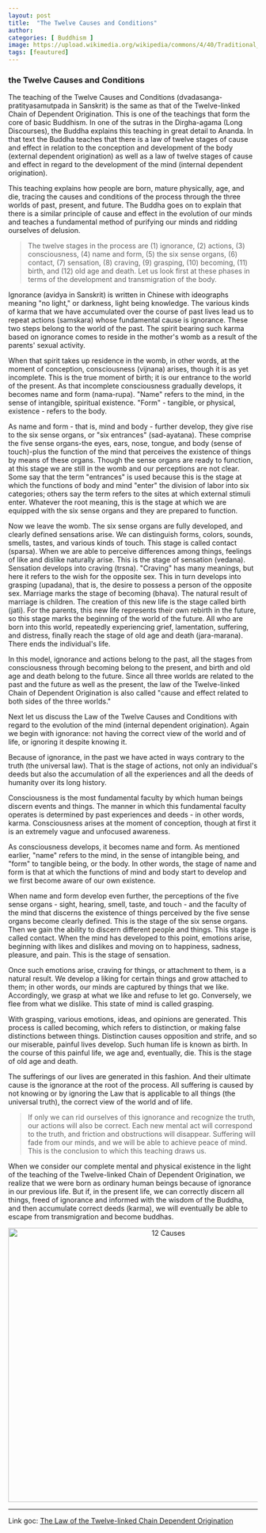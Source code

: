 ```yaml
---
layout: post
title:  "The Twelve Causes and Conditions"
author: 
categories: [ Buddhism ]
image: https://upload.wikimedia.org/wikipedia/commons/4/40/Traditional_bhavachakra_wall_mural_of_Yama_holding_the_wheel_of_life%2C_Buddha_pointing_the_way_out.jpg
tags: [feautured]
---
```

### the Twelve Causes and Conditions

The teaching of the Twelve Causes and Conditions (dvadasanga-pratityasamutpada in Sanskrit) is the same as that of the Twelve-linked Chain of Dependent Origination. This is one of the teachings that form the core of basic Buddhism. In one of the sutras in the Dirgha-agama (Long Discourses), the Buddha explains this teaching in great detail to Ananda. In that text the Buddha teaches that there is a law of twelve stages of cause and effect in relation to the conception and development of the body (external dependent origination) as well as a law of twelve stages of cause and effect in regard to the development of the mind (internal dependent origination).

This teaching explains how people are born, mature physically, age, and die, tracing the causes and conditions of the process through the three worlds of past, present, and future. The Buddha goes on to explain that there is a similar principle of cause and effect in the evolution of our minds and teaches a fundamental method of purifying our minds and ridding ourselves of delusion.

> The twelve stages in the process are (1) ignorance, (2) actions, (3) consciousness, (4) name and form, (5) the six sense organs, (6) contact, (7) sensation, (8) craving, (9) grasping, (10) becoming, (11) birth, and (12) old age and death. Let us look first at these phases in terms of the development and transmigration of the body.

 Ignorance (avidya in Sanskrit) is written in Chinese with ideographs meaning "no light," or darkness, light being knowledge. The various kinds of karma that we have accumulated over the course of past lives lead us to repeat actions (samskara) whose fundamental cause is ignorance. These two steps belong to the world of the past. The spirit bearing such karma based on ignorance comes to reside in the mother's womb as a result of the parents' sexual activity.

When that spirit takes up residence in the womb, in other words, at the moment of conception, consciousness (vijnana) arises, though it is as yet incomplete. This is the true moment of birth; it is our entrance to the world of the present. As that incomplete consciousness gradually develops, it becomes name and form (nama-rupa). "Name" refers to the mind, in the sense of intangible, spiritual existence. "Form" - tangible, or physical, existence - refers to the body.

As name and form - that is, mind and body - further develop, they give rise to the six sense organs, or "six entrances" (sad-ayatana). These comprise the five sense organs-the eyes, ears, nose, tongue, and body (sense of touch)-plus the function of the mind that perceives the existence of things by means of these organs. Though the sense organs are ready to function, at this stage we are still in the womb and our perceptions are not clear. Some say that the term "entrances" is used because this is the stage at which the functions of body and mind "enter" the division of labor into six categories; others say the term refers to the sites at which external stimuli enter. Whatever the root meaning, this is the stage at which we are equipped with the six sense organs and they are prepared to function.

Now we leave the womb. The six sense organs are fully developed, and clearly defined sensations arise. We can distinguish forms, colors, sounds, smells, tastes, and various kinds of touch. This stage is called contact (sparsa). When we are able to perceive differences among things, feelings of like and dislike naturally arise. This is the stage of sensation (vedana). Sensation develops into craving (trsna). "Craving" has many meanings, but here it refers to the wish for the opposite sex. This in turn develops into grasping (upadana), that is, the desire to possess a person of the opposite sex. Marriage marks the stage of becoming (bhava). The natural result of marriage is children. The creation of this new life is the stage called birth (jati). For the parents, this new life represents their own rebirth in the future, so this stage marks the beginning of the world of the future. All who are born into this world, repeatedly experiencing grief, lamentation, suffering, and distress, finally reach the stage of old age and death (jara-marana). There ends the individual's life.

In this model, ignorance and actions belong to the past, all the stages from consciousness through becoming belong to the present, and birth and old age and death belong to the future. Since all three worlds are related to the past and the future as well as the present, the law of the Twelve-linked Chain of Dependent Origination is also called "cause and effect related to both sides of the three worlds."

Next let us discuss the Law of the Twelve Causes and Conditions with regard to the evolution of the mind (internal dependent origination). Again we begin with ignorance: not having the correct view of the world and of life, or ignoring it despite knowing it.

Because of ignorance, in the past we have acted in ways contrary to the truth (the universal law). That is the stage of actions, not only an individual's deeds but also the accumulation of all the experiences and all the deeds of humanity over its long history.

Consciousness is the most fundamental faculty by which human beings discern events and things. The manner in which this fundamental faculty operates is determined by past experiences and deeds - in other words, karma. Consciousness arises at the moment of conception, though at first it is an extremely vague and unfocused awareness.

As consciousness develops, it becomes name and form. As mentioned earlier, "name" refers to the mind, in the sense of intangible being, and "form" to tangible being, or the body. In other words, the stage of name and form is that at which the functions of mind and body start to develop and we first become aware of our own existence.

When name and form develop even further, the perceptions of the five sense organs - sight, hearing, smell, taste, and touch - and the faculty of the mind that discerns the existence of things perceived by the five sense organs become clearly defined. This is the stage of the six sense organs. Then we gain the ability to discern different people and things. This stage is called contact. When the mind has developed to this point, emotions arise, beginning with likes and dislikes and moving on to happiness, sadness, pleasure, and pain. This is the stage of sensation.

Once such emotions arise, craving for things, or attachment to them, is a natural result. We develop a liking for certain things and grow attached to them; in other words, our minds are captured by things that we like. Accordingly, we grasp at what we like and refuse to let go. Conversely, we flee from what we dislike. This state of mind is called grasping.

With grasping, various emotions, ideas, and opinions are generated. This process is called becoming, which refers to distinction, or making false distinctions between things. Distinction causes opposition and strife, and so our miserable, painful lives develop. Such human life is known as birth. In the course of this painful life, we age and, eventually, die. This is the stage of old age and death.

The sufferings of our lives are generated in this fashion. And their ultimate cause is the ignorance at the root of the process. All suffering is caused by not knowing or by ignoring the Law that is applicable to all things (the universal truth), the correct view of the world and of life.

>If only we can rid ourselves of this ignorance and recognize the truth, our actions will also be correct. Each new mental act will correspond to the truth, and friction and obstructions will disappear. Suffering will fade from our minds, and we will be able to achieve peace of mind. This is the conclusion to which this teaching draws us.

When we consider our complete mental and physical existence in the light of the teaching of the Twelve-linked Chain of Dependent Origination, we realize that we were born as ordinary human beings because of ignorance in our previous life. But if, in the present life, we can correctly discern all things, freed of ignorance and informed with the wisdom of the Buddha, and then accumulate correct deeds (karma), we will eventually be able to escape from transmigration and become buddhas.

<p align="center">
	<img border="0" alt="12 Causes" align="center" src="https://rk-world.org/images/cms/12_causes.gif" width="631" height="554">
</p>

***

<p>
	Link goc: <a href="https://rk-world.org/12causes.aspx"> The Law of the Twelve-linked Chain Dependent Origination </a>
</p>